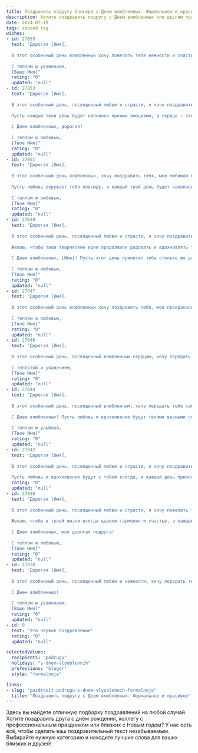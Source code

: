 ```yaml
---
title: Поздравить подругу блогера с Днем влюбленных. Формальное и красивое
description: Хотите поздравить подругу с Днем влюбленных или другим праздником? Наш ИИ создаст незабываемое поздравление, а вы обязательно выделитесь среди других.  
date: 2024-07-19
tags: second tag
wishes:
- id: 27055
  text: "Дорогая [Имя],
  
  В этот особенный день влюбленных хочу пожелать тебе нежности и счастья, которые ты так умело даришь миру через свои блоги. Пусть каждый день будет наполнен любовью и творческими идеями, которые вдохновляют не только тебя, но и тысячи твоих подписчиков. С Днем святого Валентина!
  
  С теплом и уважением,
  [Ваше Имя]"
  rating: "0"
  updated: "null"
- id: 27053
  text: "Дорогая [Имя],
  
  В этот особенный день, посвященный любви и страсти, я хочу поздравить тебя, моя любимая подруга, с Днем влюбленных. Знаю, как много ты вкладываешь в свои блоги, и каждый твой пост — это маленькое произведение искусства. Пусть любовь и вдохновение будут сопровождать тебя не только в этот день, но и всегда.
  
  Пусть каждый твой день будет наполнен яркими эмоциями, а сердце — теплотой и заботой. Ты заслуживаешь всего самого прекрасного, и я желаю тебе исполнения самых заветных желаний.
  
  С Днем влюбленных, дорогая!
  
  С теплом и любовью,
  [Твое Имя]"
  rating: "0"
  updated: "null"
- id: 27051
  text: "Дорогая [Имя],
  
  В этот особенный день влюбленных, хочу поздравить тебя, моя любимая подруга, с прекрасным праздником любви и вдохновения. Знаю, как много страсти и творчества ты вкладываешь в свои блоги, и это всегда вдохновляет и радует. Пусть каждый день приносит тебе новые идеи и счастливые моменты, которые ты с таким мастерством и любовью передаешь своим читателям.
  
  Пусть любовь окружает тебя повсюду, и каждый твой день будет наполнен яркими эмоциями и успехами. С Днем влюбленных!
  
  С теплом и любовью,
  [Твое Имя]"
  rating: "0"
  updated: "null"
- id: 27049
  text: "Дорогая [Имя],
  
  В этот особенный день, посвященный любви и страсти, я хочу поздравить тебя, моя удивительная подруга и талантливая блогер. Пусть каждый момент твоей жизни будет наполнен не только успехом и вдохновением, но и теплом сердец тех, кто рядом с тобой.
  
  Желаю, чтобы твои творческие идеи продолжали радовать и вдохновлять тысячи читателей, а твоя любовь к своему делу была такой же сильной и неизменной, как и чувства, которые мы празднуем сегодня.
  
  С Днем влюбленных, [Имя]! Пусть этот день принесет тебе столько же радости и счастья, сколько ты даришь другим своим творчеством.
  
  С теплом и любовью,
  [Твое Имя]"
  rating: "0"
  updated: "null"
- id: 27047
  text: "Дорогая [Имя],
  
  В этот особенный день влюбленных хочу поздравить тебя, моя прекрасная подруга! Твоя профессия блогера дарит тебе возможность делиться своими мыслями и чувствами с миром, и это прекрасно. Пусть любовь и вдохновение будут с тобой всегда, а каждый твой день будет наполнен яркими красками и теплом сердец. Счастья, любви и творческих успехов в этот и все последующие дни!
  
  С теплом и любовью,
  [Твое Имя]"
  rating: "0"
  updated: "null"
- id: 27046
  text: "Дорогая [Имя],
  
  В этот особенный день, посвященный влюбленным сердцам, хочу передать тебе самые теплые и искренние пожелания. Ты не только прекрасная подруга, но и талантливый блогер, чьи истории вдохновляют и радуют тысячи читателей. Пусть каждый день твоей жизни будет наполнен любовью, радостью и творческими идеями. Желаю, чтобы все твои мечты о любви и успехе сбывались, словно самые яркие звезды на ночном небе.
  
  С теплотой и уважением,
  [Твое Имя]"
  rating: "0"
  updated: "null"
- id: 27044
  text: "Дорогая [Имя],
  
  В этот особенный день, посвященный влюбленным, хочу передать тебе самые искренние пожелания счастья и любви. Ты не только замечательная подруга, но и талантливый блогер, чьи истории вдохновляют и радуют тысячи читателей. Пусть каждый день твоей жизни будет наполнен яркими эмоциями и творческими идеями.
  
  С Днем влюбленных! Пусть любовь и вдохновение будут твоими верными спутниками, делая каждый твой день особенным и незабываемым.
  
  С теплом и улыбкой,
  [Твое Имя]"
  rating: "0"
  updated: "null"
- id: 27042
  text: "Дорогая [Имя],
  
  В этот особенный день, посвященный любви и страсти, я хочу поздравить тебя, моя дорогая подруга, с Днем влюбленных. Знаю, как ты вкладываешь душу в свои блоги, и это делает мир вокруг нас ярче и интереснее. Пусть каждый новый пост приближает тебя к успеху и счастью, которого ты так заслуживаешь.
  
  Пусть любовь и вдохновение будут с тобой всегда, и каждый день приносит тебе новые радости и достижения. С теплом и уважением, [Твое Имя]."
  rating: "0"
  updated: "null"
- id: 27040
  text: "Дорогая [Имя],
  
  В этот особенный день, посвященный любви и страсти, я хочу пожелать тебе неиссякаемого вдохновения и творческих успехов. Пусть каждый твой блог станет маленьким шедевром, который вдохновляет и восхищает тысячи читателей.
  
  Желаю, чтобы в твоей жизни всегда царили гармония и счастье, а каждый день был наполнен яркими и теплыми воспоминаниями. Пусть любовь окружает тебя, как самый прекрасный и нежный цветок, и дарит тебе силы на все твои смелые начинания.
  
  С Днем влюбленных, моя дорогая подруга!
  
  С теплом и любовью,
  [Твое Имя]"
  rating: "0"
  updated: "null"
- id: 27038
  text: "Дорогая [Имя],
  
  В этот особенный день, посвященный любви и нежности, хочу передать тебе свои самые теплые пожелания. Ты не только прекрасная подруга, но и талантливый блогер, чья энергия и творчество вдохновляют многих. Пусть каждый день приносит тебе новые успехи и радостные моменты, а любовь окружает тебя со всех сторон.
  
  С Днем влюбленных!
  
  С теплом и уважением,
  [Ваше Имя]"
  rating: "0"
  updated: "null"
- id: 0
  text: "Это первое поздравление"
  rating: "0"
  updated: "null"

selectedValues:
  recipients: "podrugu"
  holidays: "s-dnem-vlyublennih"
  professions: "bloger"
  style: "formalnoje"

links:
- slug: "pozdravit-podrugu-s-dnem-vlyublennih-formalnoje"
  title: "Поздравить подругу с Днем влюбленных. Формальное и красивое"
---
```


Здесь вы найдете отличную подборку поздравлений на любой случай. 
Хотите поздравить друга с днём рождения, коллегу с профессиональным праздником или близких с Новым годом? У нас есть всё, чтобы сделать ваш поздравительный текст незабываемым. Выбирайте нужную категорию и находите лучшие слова для ваших близких и друзей!
